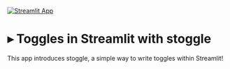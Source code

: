 
[![Streamlit App](https://static.streamlit.io/badges/streamlit_badge_black_white.svg)](https://share.streamlit.io/arnaudmiribel/stoggle/main)

# ▸ Toggles in Streamlit with stoggle

This app introduces stoggle, a simple way to write toggles within Streamlit!
